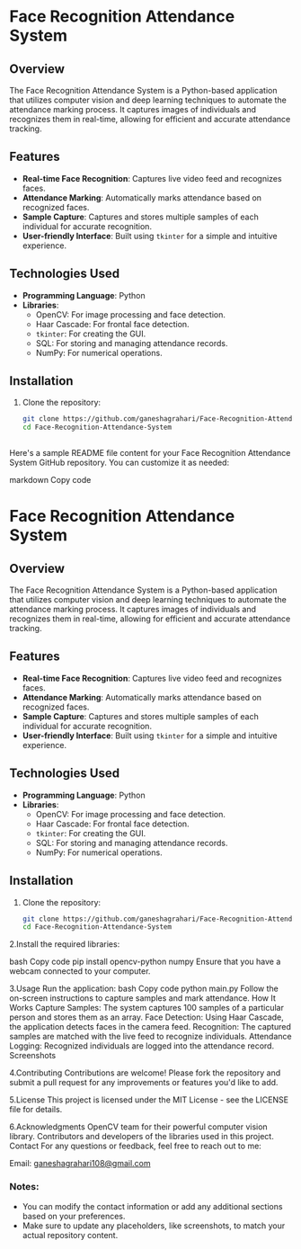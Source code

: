 # Face Recognition Attendance System

## Overview
The Face Recognition Attendance System is a Python-based application that utilizes computer vision and deep learning techniques to automate the attendance marking process. It captures images of individuals and recognizes them in real-time, allowing for efficient and accurate attendance tracking.

## Features
- **Real-time Face Recognition**: Captures live video feed and recognizes faces.
- **Attendance Marking**: Automatically marks attendance based on recognized faces.
- **Sample Capture**: Captures and stores multiple samples of each individual for accurate recognition.
- **User-friendly Interface**: Built using `tkinter` for a simple and intuitive experience.

## Technologies Used
- **Programming Language**: Python
- **Libraries**:
  - OpenCV: For image processing and face detection.
  - Haar Cascade: For frontal face detection.
  - `tkinter`: For creating the GUI.
  - SQL: For storing and managing attendance records.
  - NumPy: For numerical operations.
  
## Installation
1. Clone the repository:
   ```bash
   git clone https://github.com/ganeshagrahari/Face-Recognition-Attendance-System.git
   cd Face-Recognition-Attendance-System
  
Here's a sample README file content for your Face Recognition Attendance System GitHub repository. You can customize it as needed:

markdown
Copy code
# Face Recognition Attendance System

## Overview
The Face Recognition Attendance System is a Python-based application that utilizes computer vision and deep learning techniques to automate the attendance marking process. It captures images of individuals and recognizes them in real-time, allowing for efficient and accurate attendance tracking.

## Features
- **Real-time Face Recognition**: Captures live video feed and recognizes faces.
- **Attendance Marking**: Automatically marks attendance based on recognized faces.
- **Sample Capture**: Captures and stores multiple samples of each individual for accurate recognition.
- **User-friendly Interface**: Built using `tkinter` for a simple and intuitive experience.

## Technologies Used
- **Programming Language**: Python
- **Libraries**:
  - OpenCV: For image processing and face detection.
  - Haar Cascade: For frontal face detection.
  - `tkinter`: For creating the GUI.
  - SQL: For storing and managing attendance records.
  - NumPy: For numerical operations.
  
## Installation
1. Clone the repository:
   ```bash
   git clone https://github.com/ganeshagrahari/Face-Recognition-Attendance-System.git
   cd Face-Recognition-Attendance-System
2.Install the required libraries:

bash
Copy code
pip install opencv-python numpy
Ensure that you have a webcam connected to your computer.

3.Usage
Run the application:
bash
Copy code
python main.py
Follow the on-screen instructions to capture samples and mark attendance.
How It Works
Capture Samples: The system captures 100 samples of a particular person and stores them as an array.
Face Detection: Using Haar Cascade, the application detects faces in the camera feed.
Recognition: The captured samples are matched with the live feed to recognize individuals.
Attendance Logging: Recognized individuals are logged into the attendance record.
Screenshots

4.Contributing
Contributions are welcome! Please fork the repository and submit a pull request for any improvements or features you'd like to add.

5.License
This project is licensed under the MIT License - see the LICENSE file for details.

6.Acknowledgments
OpenCV team for their powerful computer vision library.
Contributors and developers of the libraries used in this project.
Contact
For any questions or feedback, feel free to reach out to me:

Email: ganeshagrahari108@gmail.com

### Notes:
- You can modify the contact information or add any additional sections based on your preferences.
- Make sure to update any placeholders, like screenshots, to match your actual repository content.
